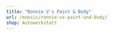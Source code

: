 ```yaml
---
title: "Ronnie V's Paint & Body"
url: /moosic/ronnie-vs-paint-und-body/
shop: Autowerkstatt
---
```

